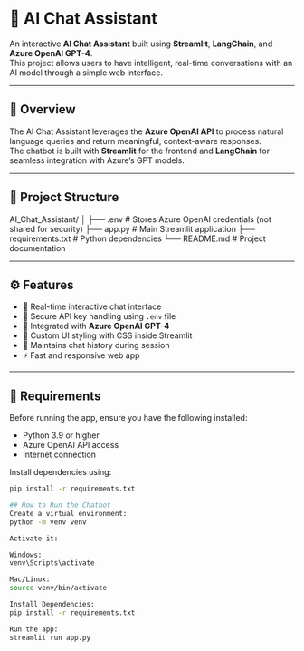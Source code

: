 # 🤖 AI Chat Assistant

An interactive **AI Chat Assistant** built using **Streamlit**, **LangChain**, and **Azure OpenAI GPT-4**.  
This project allows users to have intelligent, real-time conversations with an AI model through a simple web interface.  

---

## 🧠 Overview

The AI Chat Assistant leverages the **Azure OpenAI API** to process natural language queries and return meaningful, context-aware responses.  
The chatbot is built with **Streamlit** for the frontend and **LangChain** for seamless integration with Azure’s GPT models.

---

## 📁 Project Structure

AI_Chat_Assistant/
│
├── .env # Stores Azure OpenAI credentials (not shared for security)
├── app.py # Main Streamlit application
├── requirements.txt # Python dependencies
└── README.md # Project documentation


---

## ⚙️ Features

- 💬 Real-time interactive chat interface  
- 🔐 Secure API key handling using `.env` file  
- 🧩 Integrated with **Azure OpenAI GPT-4**  
- 🎨 Custom UI styling with CSS inside Streamlit  
- 🔁 Maintains chat history during session  
- ⚡ Fast and responsive web app  

---

## 🧾 Requirements

Before running the app, ensure you have the following installed:

- Python 3.9 or higher  
- Azure OpenAI API access  
- Internet connection  

Install dependencies using:
```bash
pip install -r requirements.txt

## How to Run the Chatbot
Create a virtual environment:
python -m venv venv

Activate it:

Windows:
venv\Scripts\activate

Mac/Linux:
source venv/bin/activate

Install Dependencies:
pip install -r requirements.txt

Run the app:
streamlit run app.py

